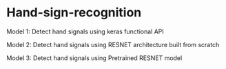 # Hand-sign-recognition
Model 1: Detect hand signals using keras functional API

Model 2: Detect hand signals using RESNET architecture built from scratch

Model 3: Detect hand signals using Pretrained RESNET model
